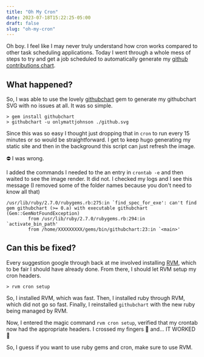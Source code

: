 ```yaml
---
title: "Oh My Cron"
date: 2023-07-18T15:22:25-05:00
draft: false
slug: "oh-my-cron"
---
```


Oh boy. I feel like I may never truly understand how cron works compared to other task scheduling applications. Today I went through a whole mess of steps to try and get a job scheduled to automatically generate my [github contributions chart](/data).

## What happened?

So, I was able to use the lovely [githubchart](https://github.com/akerl/githubchart) gem to generate my githubchart SVG with no issues at all. It was so simple.

```
> gem install githubchart
> githubchart -u onlymattjohnson ./github.svg
```

Since this was so easy I thought just dropping that in `cron` to run every 15 minutes or so would be straightforward. I get to keep hugo generating my static site and then in the background this script can just refresh the image. 

⛔ I was wrong.

I added the commands I needed to the an entry in `crontab -e` and then waited to see the image render. It did not. I checked my logs and I see this message (I removed some of the folder names because you don't need to know all that)

```
/usr/lib/ruby/2.7.0/rubygems.rb:275:in `find_spec_for_exe': can't find gem githubchart (>= 0.a) with executable githubchart (Gem::GemNotFoundException)
        from /usr/lib/ruby/2.7.0/rubygems.rb:294:in `activate_bin_path'
        from /home/XXXXXXXXX/gems/bin/githubchart:23:in `<main>'
```

## Can this be fixed?

Every suggestion google through back at me involved installing [RVM](https://rvm.io/), which to be fair I should have already done. From there, I should let RVM setup my cron headers.

```
> rvm cron setup
```

So, I installed RVM, which was fast. Then, I installed ruby through RVM, which did not go so fast. Finally, I reinstalled `githubchart` with the new ruby being managed by RVM. 

Now, I entered the magic command `rvm cron setup`, verified that my crontab now had the appropriate headers. I crossed my fingers 🤞 and... IT WORKED 🎉

So, I guess if you want to use ruby gems and cron, make sure to use RVM.

